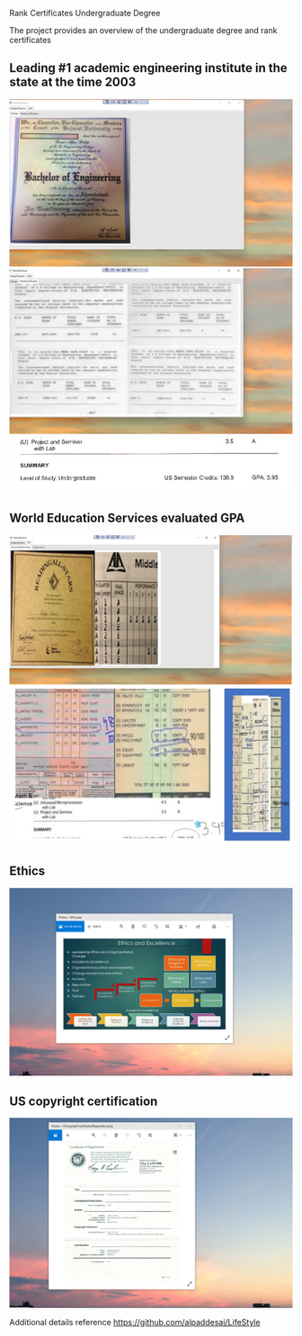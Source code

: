 Rank Certificates Undergraduate Degree

The project provides an overview of the undergraduate degree and rank certificates

## Leading #1 academic engineering institute in the state at the time 2003
![image](CollegeDegree.jpg)
![image](RankCertificates.jpg)
![image](UndergraduateCollege.jpg)

## World Education Services evaluated GPA
![image](AmericanElementary.jpg)
![image](HighSchoolGradesaIndia.jpg)

## Ethics
![image](EthicsandExcellence.png)

## US copyright certification
![image](USCopyrightCertificate.png)

Additional details reference https://github.com/alpaddesai/LifeStyle
